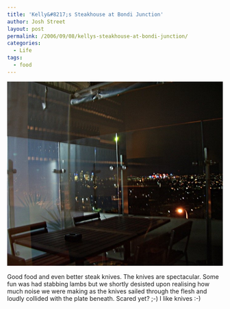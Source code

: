 ```yaml
---
title: 'Kelly&#8217;s Steakhouse at Bondi Junction'
author: Josh Street
layout: post
permalink: /2006/09/08/kellys-steakhouse-at-bondi-junction/
categories:
  - Life
tags:
  - food
---
```

![View from Kelly's Steakhouse, Bondi Junction, towards Sydney city at night][1]

Good food and even better steak knives. The knives are spectacular. Some fun was had stabbing lambs but we shortly desisted upon realising how much noise we were making as the knives sailed through the flesh and loudly collided with the plate beneath. Scared yet? ;-) I like knives :-)

 [1]: /blog/wp-content/2006/09/aldinner.jpg